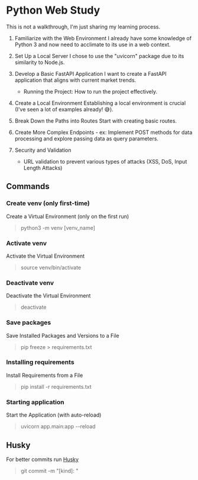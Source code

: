 # Python Web Study

This is not a walkthrough, I'm just sharing my learning process.

1. Familiarize with the Web Environment
I already have some knowledge of Python 3 and now need to acclimate to its use in a web context.

2. Set Up a Local Server
I chose to use the "uvicorn" package due to its similarity to Node.js.

3. Develop a Basic FastAPI Application
I want to create a FastAPI application that aligns with current market trends.
    * Running the Project: How to run the project effectively.

4. Create a Local Environment
Establishing a local environment is crucial (I've seen a lot of examples already! 😅).

5. Break Down the Paths into Routes
Start with creating basic routes.

6. Create More Complex Endpoints - ex: Implement POST methods for data processing and explore passing data as query parameters.

7. Security and Validation
    * URL validation to prevent various types of attacks (XSS, DoS, Input Length Attacks)

## Commands

### Create venv (only first-time)

Create a Virtual Environment (only on the first run)

> python3 -m venv [venv_name]

### Activate venv

Activate the Virtual Environment

> source venv/bin/activate

### Deactivate venv

Deactivate the Virtual Environment

> deactivate

### Save packages

Save Installed Packages and Versions to a File

> pip freeze > requirements.txt

### Installing requirements

Install Requirements from a File

> pip install -r requirements.txt

### Starting application

Start the Application (with auto-reload)

> uvicorn app.main:app --reload

## Husky

For better commits run [Husky](https://typicode.github.io/husky/)

> git commit -m "[kind]: "
